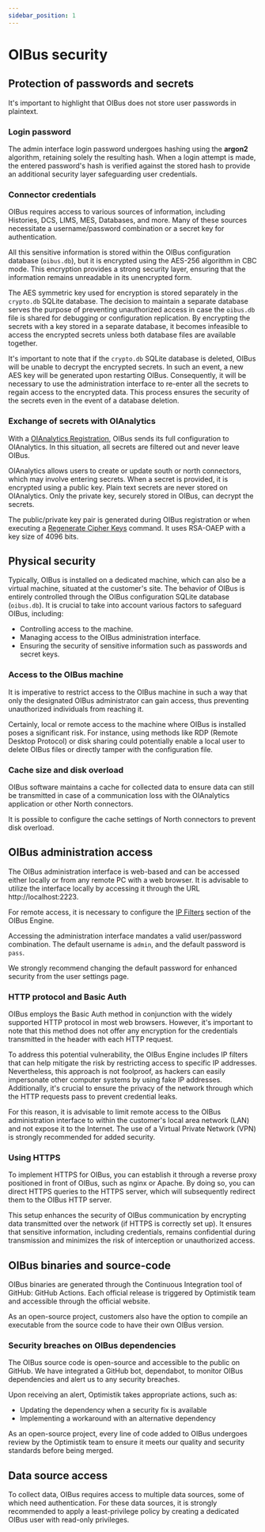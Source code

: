 ```yaml
---
sidebar_position: 1
---
```


# OIBus security

## Protection of passwords and secrets

It's important to highlight that OIBus does not store user passwords in plaintext.

### Login password

The admin interface login password undergoes hashing using the **argon2** algorithm, retaining solely the resulting
hash. When a login attempt is made, the entered password's hash is verified against the stored hash to provide an
additional security layer safeguarding user credentials.

### Connector credentials

OIBus requires access to various sources of information, including Histories, DCS, LIMS, MES, Databases, and more. Many
of these sources necessitate a username/password combination or a secret key for authentication.

All this sensitive information is stored within the OIBus configuration database (`oibus.db`), but it is encrypted using
the AES-256 algorithm in CBC mode. This encryption provides a strong security layer, ensuring that the information
remains unreadable in its unencrypted form.

The AES symmetric key used for encryption is stored separately in the `crypto.db` SQLite database. The decision to
maintain a separate database serves the purpose of preventing unauthorized access in case the `oibus.db` file is shared
for debugging or configuration replication. By encrypting the secrets with a key stored in a separate database, it
becomes infeasible to access the encrypted secrets unless both database files are available together.

It's important to note that if the `crypto.db` SQLite database is deleted, OIBus will be unable to decrypt the encrypted
secrets. In such an event, a new AES key will be generated upon restarting OIBus. Consequently, it will be necessary to
use the administration interface to re-enter all the secrets to regain access to the encrypted data. This process
ensures the security of the secrets even in the event of a database deletion.

### Exchange of secrets with OIAnalytics

With a [OIAnalytics Registration](../engine/oianalytics-registration.mdx), OIBus sends its full configuration to
OIAnalytics. In this situation, all secrets are filtered out and never leave OIBus.

OIAnalytics allows users to create or update south or north connectors, which may involve entering secrets. When a
secret is provided, it is encrypted using a public key. Plain text secrets are never stored on OIAnalytics. Only the
private key, securely stored in OIBus, can decrypt the secrets.

The public/private key pair is generated during OIBus registration or when executing
a [Regenerate Cipher Keys](../engine/oianalytics-registration.mdx#regenerate-cipher-keys) command. It uses RSA-OAEP with
a key size of 4096 bits.

## Physical security

Typically, OIBus is installed on a dedicated machine, which can also be a virtual machine, situated at the customer's
site.
The behavior of OIBus is entirely controlled through the OIBus configuration SQLite database (`oibus.db`). It is crucial
to take into account various factors to safeguard OIBus, including:

- Controlling access to the machine.
- Managing access to the OIBus administration interface.
- Ensuring the security of sensitive information such as passwords and secret keys.

### Access to the OIBus machine

It is imperative to restrict access to the OIBus machine in such a way that only the designated OIBus administrator can
gain access, thus preventing unauthorized individuals from reaching it.

Certainly, local or remote access to the machine where OIBus is installed poses a significant risk. For instance, using
methods like RDP (Remote Desktop Protocol) or disk sharing could potentially enable a local user to delete OIBus files
or directly tamper with the configuration file.

### Cache size and disk overload

OIBus software maintains a cache for collected data to ensure data can still be transmitted in case of a communication
loss with the OIAnalytics application or other North connectors.

It is possible to configure the cache settings of North connectors to prevent disk overload.

## OIBus administration access

The OIBus administration interface is web-based and can be accessed either locally or from any remote PC with a web
browser.
It is advisable to utilize the interface locally by accessing it through the URL http://localhost:2223.

For remote access, it is necessary to configure the [IP Filters](../engine/ip-filters.md) section of the OIBus Engine.

Accessing the administration interface mandates a valid user/password combination. The default username is `admin`, and
the default password is `pass`.

We strongly recommend changing the default password for enhanced security from the user settings page.

### HTTP protocol and Basic Auth

OIBus employs the Basic Auth method in conjunction with the widely supported HTTP protocol in most web browsers.
However, it's important to note that this method does not offer any encryption for the credentials transmitted in the
header with each HTTP request.

To address this potential vulnerability, the OIBus Engine includes IP filters that can help mitigate the risk by
restricting access to specific IP addresses. Nevertheless, this approach is not foolproof, as hackers can easily
impersonate other computer systems by using fake IP addresses. Additionally, it's crucial to ensure the privacy of the
network through which the HTTP requests pass to prevent credential leaks.

For this reason, it is advisable to limit remote access to the OIBus administration interface to within the customer's
local area network (LAN) and not expose it to the Internet. The use of a Virtual Private Network (VPN) is strongly
recommended for added security.

### Using HTTPS

To implement HTTPS for OIBus, you can establish it through a reverse proxy positioned in front of OIBus, such as nginx
or Apache. By doing so, you can direct HTTPS queries to the HTTPS server, which will subsequently redirect them to the
OIBus HTTP server.

This setup enhances the security of OIBus communication by encrypting data transmitted over the network (if HTTPS is
correctly set up). It ensures that sensitive information, including credentials, remains confidential during
transmission and minimizes the risk of interception or unauthorized access.

## OIBus binaries and source-code

OIBus binaries are generated through the Continuous Integration tool of GitHub: GitHub Actions. Each official release is
triggered by Optimistik team and accessible through the official website.

As an open-source project, customers also have the option to compile an executable from the source code to have their
own OIBus version.

### Security breaches on OIBus dependencies

The OIBus source code is open-source and accessible to the public on GitHub. We have integrated a GitHub bot,
dependabot, to monitor OIBus dependencies and alert us to any security breaches.

Upon receiving an alert, Optimistik takes appropriate actions, such as:

- Updating the dependency when a security fix is available
- Implementing a workaround with an alternative dependency

As an open-source project, every line of code added to OIBus undergoes review by the Optimistik team to ensure it meets
our quality and security standards before being merged.

## Data source access

To collect data, OIBus requires access to multiple data sources, some of which need authentication. For these data
sources, it is strongly recommended to apply a least-privilege policy by creating a dedicated OIBus user with read-only
privileges.